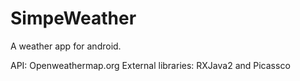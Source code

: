 # SimpeWeather

A weather app for android.

API: Openweathermap.org
External libraries: RXJava2 and Picassco
